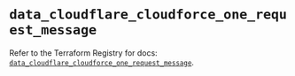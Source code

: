 # `data_cloudflare_cloudforce_one_request_message`

Refer to the Terraform Registry for docs: [`data_cloudflare_cloudforce_one_request_message`](https://registry.terraform.io/providers/cloudflare/cloudflare/5.7.0/docs/data-sources/cloudforce_one_request_message).
